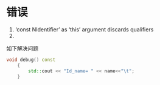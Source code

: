 
# 错误

1. ‘const NIdentifier’ as ‘this’ argument discards qualifiers
2. 
如下解决问题
```c++
void debug() const
    {
        std::cout << "Id_name= " << name<<"\t";
    }
```